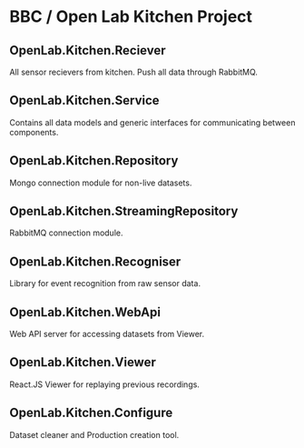 # BBC / Open Lab Kitchen Project

## OpenLab.Kitchen.Reciever

All sensor recievers from kitchen. Push all data through RabbitMQ.

## OpenLab.Kitchen.Service

Contains all data models and generic interfaces for communicating between components.

## OpenLab.Kitchen.Repository

Mongo connection module for non-live datasets.

## OpenLab.Kitchen.StreamingRepository

RabbitMQ connection module.

## OpenLab.Kitchen.Recogniser

Library for event recognition from raw sensor data.

## OpenLab.Kitchen.WebApi

Web API server for accessing datasets from Viewer.

## OpenLab.Kitchen.Viewer

React.JS Viewer for replaying previous recordings.

## OpenLab.Kitchen.Configure

Dataset cleaner and Production creation tool.